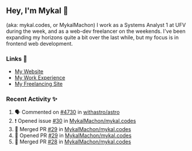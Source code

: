 ## Hey, I'm Mykal 👋 
(aka: mykal.codes, or MykalMachon) I work as a Systems Analyst 1 at UFV during the week, and as a web-dev freelancer on the weekends. I've been expanding my horizons quite a bit over the last while, but my focus is in frontend web development.  

### Links 🚀

- [My Website](https://mykal.codes)
- [My Work Experience](https://timeline.mykal.codes)
- [My Freelancing Site](https://tinybox.dev)

### Recent Activity ✨

<!--START_SECTION:activity-->
1. 🗣 Commented on [#4730](https://github.com/withastro/astro/issues/4730) in [withastro/astro](https://github.com/withastro/astro)
2. ❗️ Opened issue [#30](https://github.com/MykalMachon/mykal.codes/issues/30) in [MykalMachon/mykal.codes](https://github.com/MykalMachon/mykal.codes)
3. 🎉 Merged PR [#29](https://github.com/MykalMachon/mykal.codes/pull/29) in [MykalMachon/mykal.codes](https://github.com/MykalMachon/mykal.codes)
4. 💪 Opened PR [#29](https://github.com/MykalMachon/mykal.codes/pull/29) in [MykalMachon/mykal.codes](https://github.com/MykalMachon/mykal.codes)
5. 🎉 Merged PR [#28](https://github.com/MykalMachon/mykal.codes/pull/28) in [MykalMachon/mykal.codes](https://github.com/MykalMachon/mykal.codes)
<!--END_SECTION:activity-->
